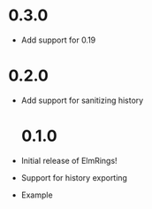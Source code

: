 # 0.3.0

- Add support for 0.19

# 0.2.0

- Add support for sanitizing history

  # 0.1.0

- Initial release of ElmRings!
- Support for history exporting
- Example
